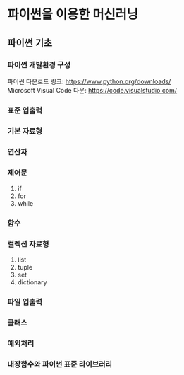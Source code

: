 # 파이썬을 이용한 머신러닝 

## 파이썬 기초

### 파이썬 개발환경 구성
파이썬 다운로드 링크: https://www.python.org/downloads/   
Microsoft Visual Code 다운: https://code.visualstudio.com/

### 표준 입출력

### 기본 자료형

### 연산자

### 제어문
1. if
2. for
3. while

### 함수

### 컬렉션 자료형
1. list
2. tuple
3. set
4. dictionary

### 파일 입출력

### 클래스

### 예외처리

### 내장함수와 파이썬 표준 라이브러리
